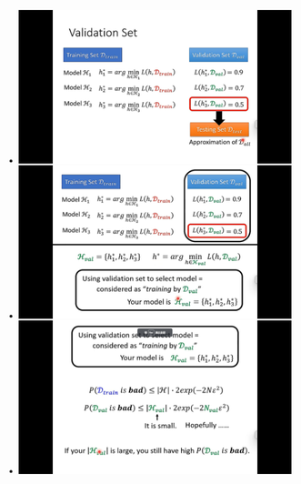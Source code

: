 - ![image.png](../assets/image_1701701315956_0.png)
- ![image.png](../assets/image_1701701426464_0.png)
- ![image.png](../assets/image_1701701691118_0.png)